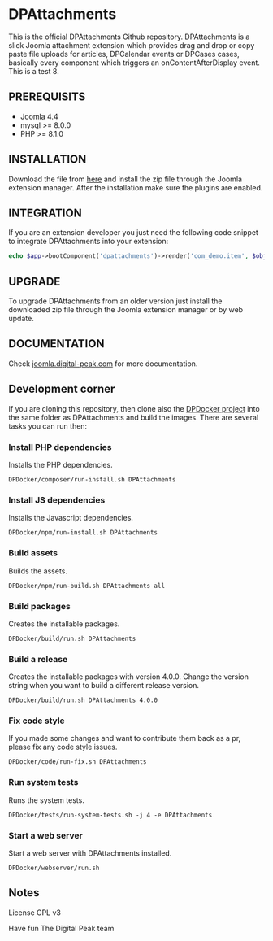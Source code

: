 # DPAttachments
This is the official DPAttachments Github repository. DPAttachments is a slick Joomla attachment extension which provides drag and drop or copy paste file uploads for articles, DPCalendar events or DPCases cases, basically every component which triggers an onContentAfterDisplay event. This is a test 8.

## PREREQUISITS
- Joomla 4.4
- mysql >= 8.0.0
- PHP >= 8.1.0

## INSTALLATION
Download the file from [here](https://joomla.digital-peak.com/download/dpattachments) and install the zip file through the Joomla extension manager. After the installation make sure the plugins are enabled.

## INTEGRATION
If you are an extension developer you just need the following code snippet to integrate DPAttachments into your extension:

```php
echo $app->bootComponent('dpattachments')->render('com_demo.item', $object->id);
```

## UPGRADE
To upgrade DPAttachments from an older version just install the downloaded zip file through the Joomla extension manager or by web update.

## DOCUMENTATION
Check [joomla.digital-peak.com](https://joomla.digital-peak.com/documentation/dpattachments) for more documentation.

## Development corner
If you are cloning this repository, then clone also the [DPDocker project](https://github.com/Digital-Peak/DPDocker) into the same folder as DPAttachments and build the images. There are several tasks you can run then:

### Install PHP dependencies
Installs the PHP dependencies.

`DPDocker/composer/run-install.sh DPAttachments`

### Install JS dependencies
Installs the Javascript dependencies.

`DPDocker/npm/run-install.sh DPAttachments`

### Build assets
Builds the assets.

`DPDocker/npm/run-build.sh DPAttachments all`

### Build packages
Creates the installable packages.

`DPDocker/build/run.sh DPAttachments`

### Build a release
Creates the installable packages with version 4.0.0. Change the version string when you want to build a different release version.

`DPDocker/build/run.sh DPAttachments 4.0.0`

### Fix code style
If you made some changes and want to contribute them back as a pr, please fix any code style issues.

`DPDocker/code/run-fix.sh DPAttachments`

### Run system tests
Runs the system tests.

`DPDocker/tests/run-system-tests.sh -j 4 -e DPAttachments`

### Start a web server
Start a web server with DPAttachments installed.

`DPDocker/webserver/run.sh`

## Notes
License GPL v3

Have fun
The Digital Peak team
